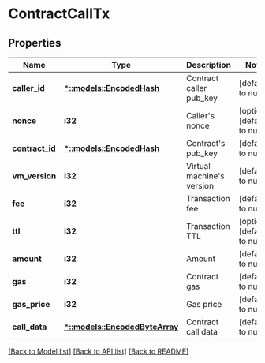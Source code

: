 # ContractCallTx

## Properties
Name | Type | Description | Notes
------------ | ------------- | ------------- | -------------
**caller_id** | [***::models::EncodedHash**](EncodedHash.md) | Contract caller pub_key | [default to null]
**nonce** | **i32** | Caller&#39;s nonce | [optional] [default to null]
**contract_id** | [***::models::EncodedHash**](EncodedHash.md) | Contract&#39;s pub_key | [default to null]
**vm_version** | **i32** | Virtual machine&#39;s version | [default to null]
**fee** | **i32** | Transaction fee | [default to null]
**ttl** | **i32** | Transaction TTL | [optional] [default to null]
**amount** | **i32** | Amount | [default to null]
**gas** | **i32** | Contract gas | [default to null]
**gas_price** | **i32** | Gas price | [default to null]
**call_data** | [***::models::EncodedByteArray**](EncodedByteArray.md) | Contract call data | [default to null]

[[Back to Model list]](../README.md#documentation-for-models) [[Back to API list]](../README.md#documentation-for-api-endpoints) [[Back to README]](../README.md)


